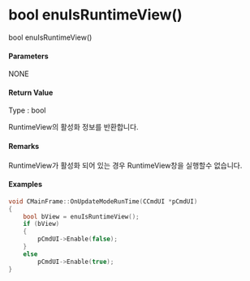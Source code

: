 # bool enuIsRuntimeView\(\)

bool enuIsRuntimeView\(\)

#### Parameters

NONE

#### Return Value

Type : bool

RuntimeView의 활성화 정보를 반환합니다.

#### Remarks

RuntimeView가 활성화 되어 있는 경우 RuntimeView창을 실행할수 없습니다.

#### Examples

```cpp
void CMainFrame::OnUpdateModeRunTime(CCmdUI *pCmdUI)
{
	bool bView = enuIsRuntimeView();
	if (bView)
	{
		pCmdUI->Enable(false);
	}
	else
		pCmdUI->Enable(true);
}
```



